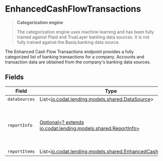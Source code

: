 # EnhancedCashFlowTransactions

> **Categorization engine**
>
> The categorization engine uses machine learning and has been fully trained against Plaid and TrueLayer banking data sources. It is not fully trained against the Basiq banking data source.

The Enhanced Cash Flow Transactions endpoint provides a fully categorized list of banking transactions for a company. Accounts and transaction data are obtained from the company's banking data sources.


## Fields

| Field                                                                                                                                                          | Type                                                                                                                                                           | Required                                                                                                                                                       | Description                                                                                                                                                    | Example                                                                                                                                                        |
| -------------------------------------------------------------------------------------------------------------------------------------------------------------- | -------------------------------------------------------------------------------------------------------------------------------------------------------------- | -------------------------------------------------------------------------------------------------------------------------------------------------------------- | -------------------------------------------------------------------------------------------------------------------------------------------------------------- | -------------------------------------------------------------------------------------------------------------------------------------------------------------- |
| `dataSources`                                                                                                                                                  | List<[io.codat.lending.models.shared.DataSource](../../models/shared/DataSource.md)>                                                                           | :heavy_minus_sign:                                                                                                                                             | N/A                                                                                                                                                            |                                                                                                                                                                |
| `reportInfo`                                                                                                                                                   | [Optional<? extends io.codat.lending.models.shared.ReportInfo>](../../models/shared/ReportInfo.md)                                                             | :heavy_minus_sign:                                                                                                                                             | Report additional information, which is specific to Lending API reports.                                                                                       | {"Example 1":{"value":{"pageNumber":0,"pageSize":0,"totalResults":0,"reportName":"string","companyName":"string","generatedDate":"2023-01-26T07:36:40.487Z"}}} |
| `reportItems`                                                                                                                                                  | List<[io.codat.lending.models.shared.EnhancedCashFlowItem](../../models/shared/EnhancedCashFlowItem.md)>                                                       | :heavy_minus_sign:                                                                                                                                             | N/A                                                                                                                                                            |                                                                                                                                                                |